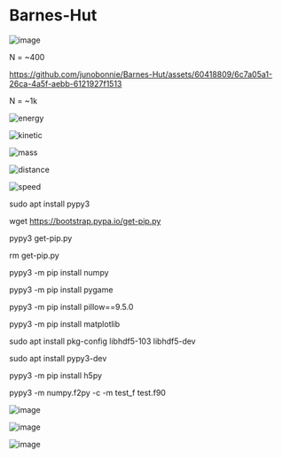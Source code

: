 # Barnes-Hut
![image](https://github.com/junobonnie/Barnes-Hut/blob/main/Animation4.gif)

N = ~400

https://github.com/junobonnie/Barnes-Hut/assets/60418809/6c7a05a1-26ca-4a5f-aebb-6121927f1513

N = ~1k

![energy](https://github.com/junobonnie/Barnes-Hut/assets/60418809/f26b2d8a-93b4-4246-8e9c-7b545407bf42)

![kinetic](https://github.com/junobonnie/Barnes-Hut/assets/60418809/a0c1c208-c070-45f4-bb35-c64924ba2af2)

![mass](https://github.com/junobonnie/Barnes-Hut/assets/60418809/c823b36f-5b4b-4e9c-8840-e5e7f6e58a61)

![distance](https://github.com/junobonnie/Barnes-Hut/assets/60418809/69d0d6c6-3a8b-4425-bec2-2f1470034845)

![speed](https://github.com/junobonnie/Barnes-Hut/assets/60418809/5298d6c1-6418-4124-a7c6-ba1ae40154b7)

sudo apt install pypy3

wget https://bootstrap.pypa.io/get-pip.py

pypy3 get-pip.py

rm get-pip.py

pypy3 -m pip install numpy

pypy3 -m pip install pygame

pypy3 -m pip install pillow==9.5.0

pypy3 -m pip install matplotlib

sudo apt install pkg-config libhdf5-103 libhdf5-dev

sudo apt install pypy3-dev

pypy3 -m pip install h5py   

pypy3 -m numpy.f2py -c -m test_f test.f90

![image](https://github.com/junobonnie/Barnes-Hut/blob/main/1k%201k%20(2).gif)

![image](https://github.com/junobonnie/Barnes-Hut/blob/main/10k%2010.gif)

![image](https://github.com/junobonnie/Barnes-Hut/blob/main/10k%2010k%2010%2010.gif)


